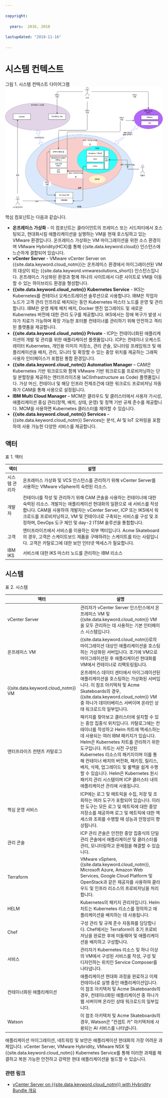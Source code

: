 ```yaml
---

copyright:

  years:  2016, 2018

lastupdated: "2018-11-16"

---
```


# 시스템 컨텍스트

그림 1. 시스템 컨텍스트 다이어그램
![시스템 컨텍스트 다이어그램 - vCenter Server ICP CAM](vcsicp-syscontext-vcs-icp-cam.svg)

핵심 컴포넌트는 다음과 같습니다.

- **온프레미스 가상화** - 이 컴포넌트는 클라이언트의 프레미스 또는 서드파티에서 호스팅되고, 현대화시킬 애플리케이션을 실행하는 VM을 현재 호스팅하고 있는 VMware 환경입니다. 온프레미스 가상화는 VM 마이그레이션을 위한 소스 환경이며 VMware Hybridity(HCX)를 통해 {{site.data.keyword.cloud}} 인스턴스에 느슨하게 결합되어 있습니다.
- **vCenter Server** - VMware vCenter Server on {{site.data.keyword.cloud_notm}}는 온프레미스 환경에서 마이그레이션된 VM의 대상이 되는 {{site.data.keyword.vmwaresolutions_short}} 인스턴스입니다. 온프레미스 가상화된 환경과 함께 하나의 사이트에서 다른 사이트로 VM을 이동할 수 있는 하이브리드 환경을 형성합니다.
- **{{site.data.keyword.cloud_notm}} Kubernetes Service** - IKS는 Kubernetes를 컨테이너 오케스트레이션 솔루션으로 사용합니다. IBM은 작업자 노드가 고객 관리 인프라로 배치되는 동안 Kubernetes 마스터 노드를 운영 및 관리합니다. IBM은 운영 체제 패치 배치, Docker 엔진 업그레이드 및 새로운 Kubernetes 버전에 대한 관리 도구를 제공합니다. IKS에서는 장애 복구가 발생 시 자가 치료가 가능하며 확장 가능한 포터블 컨테이너를 관리하기 위해 안전하고 격리된 플랫폼을 제공합니다.
- **{{site.data.keyword.cloud_notm}} Private** - ICP는 컨테이너화된 애플리케이션의 개발 및 관리를 위한 애플리케이션 플랫폼입니다. ICP는 컨테이너 오케스트레이터 Kubernetes, 개인용 이미지 저장소, 관리 콘솔, 모니터링 프레임워크 및 애플리케이션을 배치, 관리, 모니터 및 확장할 수 있는 중앙 위치를 제공하는 그래픽 사용자 인터페이스가 포함된 통합 환경입니다.
- **{{site.data.keyword.cloud_notm}} Automation Manager** – CAM은 Kubernetes 기반 워크로드와 함께 VMware 기반 워크로드를 프로비저닝하는 단일 분할창을 제공하는 엔터프라이즈용 IaC(Infrastructure as Code) 플랫폼입니다. 가상 머신, 컨테이너 및 해당 인프라 전제조건에 대한 워크로드 프로비저닝 자동화가 CAM을 통해 사용으로 설정됩니다.
- **IBM Multi Cloud Manager** – MCM은 클라우드 및 클러스터에서 사용자 가시성, 애플리케이션 중심 관리(정책, 배치, 상태, 운영) 및 정책 기반 규제 준수를 제공합니다. MCM을 사용하면 Kubernetes 클러스터를 제어할 수 있습니다.
- **{{site.data.keyword.cloud_notm}} Services** – {{site.data.keyword.cloud_notm}} Services는 분석, AI 및 IoT 오퍼링을 포함하여 사용 가능한 다양한 서비스를 제공합니다.

## 액터

표 1. 액터

액터 |설명
--|--
시스템 관리자 | 온프레미스 가상화 및 VCS 인스턴스를 관리하기 위해 vCenter Server를 사용하는 VMware vSphere의 숙련된 리소스.
개발자 |컨테이너를 작성 및 관리하기 위해 CAM 콘솔을 사용하는 컨테이너에 대한 숙력된 리소스. 개발자는 애플리케이션 현대화의 일환으로 새 서비스를 작성합니다. CAM을 사용하여 개발자는 vCenter Server, ICP 또는 IKS에서 워크로드를 프로비저닝하고, VM 및 컨테이너로 구축되는 서비스를 구성 및 조정하며, DevOps 도구 체인 및 day-2 ITSM 솔루션을 통합합니다.
고객 | 엔터프라이즈에서 서비스를 이용하는 외부 액터입니다. Acme Skateboard의 경우, 고객은 스케이트보드 제품을 구매하려는 스케이트를 타는 사람입니다. 고객은 카탈로그에 대한 보안 인터넷 액세스가 필요합니다.
IBM IKS | 서비스에 대한 IKS 마스터 노드를 관리하는 IBM 리소스

## 시스템

표 2. 시스템

액터 |설명
--|--
vCenter Server |관리자가 vCenter Server 인스턴스에서 온프레미스 VM 및 {{site.data.keyword.cloud_notm}} VM을 모두 관리하는 데 사용하는 기본 인터페이스 시스템입니다.
온프레미스 VM| {{site.data.keyword.cloud_notm}}로의 마이그레이션 대상인 애플리케이션을 호스팅하는 가상화된 서버입니다. 초기에 VM으로 마이그레이션된 후 애플리케이션 현대화를 VM에서 컨테이너로 리팩토링됩니다.
{{site.data.keyword.cloud_notm}} VM | 온프레미스 데이터 센터에서 마이그레이션된 애플리케이션을 호스팅하는 가상화된 서버입니다. 이 참조 아키텍처 및 Acme Skateboards의 경우, {{site.data.keyword.cloud_notm}} VM 중 하나가 데이터베이스 서버이며 온라인 상태 워크로드의 일부입니다.
엔터프라이즈 컨텐츠 카탈로그 | 패키지를 찾아보고 클러스터에 설치할 수 있는 중앙 집중식 위치입니다. 카탈로그에는 컨테이너를 작성하고 Helm 차트에 액세스하는 데 사용되는 여러 IBM 패키지가 있습니다. Helm은 Kubernetes 차트를 관리하기 위한 도구입니다. 차트는 사전 구성된 Kubernetes 리소스의 패키지이며 이를 통해 컨테이너 배치의 버전화, 패키징, 릴리스, 배치, 삭제, 업그레이드 및 롤백을 쉽게 수행할 수 있습니다. Helm은 Kubernetes 원시 패키지 관리 시스템이며 ICP 클러스터 내의 애플리케이션 관리에 사용됩니다.
핵심 운영 서비스 | ICP에는 로그 및 메트릭을 수집, 저장 및 조회하는 여러 도구가 포함되어 있습니다. 이러한 도구는 모든 로그 및 메트릭에 대한 중앙 저장소를 제공하며 로그 및 메트릭에 대한 액세스와 조회를 수행할 때 성능과 안정성이 향상됩니다.
관리 콘솔 | ICP 관리 콘솔은 안전한 중앙 집중식의 단일 관리 콘솔에서 애플리케이션 및 클러스터를 관리, 모니터링하고 문제점을 해결할 수 있습니다.
Terraform | VMware vSphere, {{site.data.keyword.cloud_notm}}, Microsoft Azure, Amazon Web Services, Google Cloud Platform 및 OpenStack과 같은 제공자를 사용하여 클라우드 및 인프라 리소스의 프로비저닝을 처리합니다. 
HELM |  Kubernetes의 패키지 관리자입니다. Helm 차트는 Kubernetes 리소스를 정의하고 애플리케이션을 배치하는 데 사용됩니다.
Chef |  구성 관리 및 규제 준수 자동화를 담당합니다. Chef에서는 Terraform이 초기 프로비저닝을 완료한 후에 미들웨어 및 애플리케이션을 배치하고 구성합니다.
서비스 |  관리자가 Kubernetes 리소스 및 하나 이상의 VM에서 구성된 서비스를 작성, 구성 및 디자인하는 위치인 Service Composer를 나타냅니다.
컨테이너화된 애플리케이션 |  애플리케이션 현대화 과정을 완료하고 이제 컨테이너로 실행 중인 애플리케이션입니다. 이 참조 아키텍처 및 Acme Skateboards의 경우, 컨테이너화된 애플리케이션 중 하나가 웹 서버이며 온라인 상태 워크로드의 일부입니다.
Watson | 이 참조 아키텍처 및 Acme Skateboards의 경우, Watson은 "컨셉트 카" 아키텍처에 사용되는 AI 서비스를 나타냅니다. 

애플리케이션 마이그레이션, 네트워킹 및 보안은 애플리케이션 현대화의 가장 어려운 과제입니다. vCenter Server, VMware Hybridity, VMware NSX 및 {{site.data.keyword.cloud_notm}} Kubernetes Service를 통해 이러한 과제를 해결하고 복원 가능한 안전하고 강력한 현대 애플리케이션을 빌드할 수 있습니다.

### 관련 링크

* [vCenter Server on {{site.data.keyword.cloud_notm}} with Hybridity Bundle 개요](../vcs/vcs-hybridity-intro.html)
